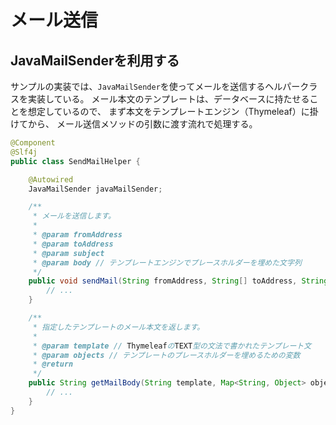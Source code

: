 # メール送信

## JavaMailSenderを利用する

サンプルの実装では、`JavaMailSender`を使ってメールを送信するヘルパークラスを実装している。
メール本文のテンプレートは、データベースに持たせることを想定しているので、
まず本文をテンプレートエンジン（Thymeleaf）に掛けてから、
メール送信メソッドの引数に渡す流れで処理する。

```java
@Component
@Slf4j
public class SendMailHelper {

    @Autowired
    JavaMailSender javaMailSender;

    /**
     * メールを送信します。
     *
     * @param fromAddress
     * @param toAddress
     * @param subject
     * @param body // テンプレートエンジンでプレースホルダーを埋めた文字列
     */
    public void sendMail(String fromAddress, String[] toAddress, String subject, String body) {
        // ...
    }

    /**
     * 指定したテンプレートのメール本文を返します。
     *
     * @param template // ThymeleafのTEXT型の文法で書かれたテンプレート文
     * @param objects // テンプレートのプレースホルダーを埋めるための変数
     * @return
     */
    public String getMailBody(String template, Map<String, Object> objects) {
        // ...
    }
}
```

